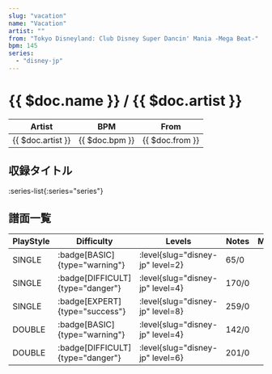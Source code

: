 ```yaml
---
slug: "vacation"
name: "Vacation"
artist: ""
from: "Tokyo Disneyland: Club Disney Super Dancin' Mania -Mega Beat-"
bpm: 145
series:
  - "disney-jp"
---
```


# {{ $doc.name }} / {{ $doc.artist }}

|Artist|BPM|From|
|------|---|----|
|{{ $doc.artist }}|{{ $doc.bpm }}|{{ $doc.from }}|

## 収録タイトル

:series-list{:series="series"}

## 譜面一覧

|PlayStyle|Difficulty|Levels|Notes|Movie|
|---------|----------|------|-----|-----|
|SINGLE| :badge[BASIC]{type="warning"}|<div class="field is-grouped is-grouped-multiline"> :level{slug="disney-jp" level=2}</div>|65/0||
|SINGLE| :badge[DIFFICULT]{type="danger"}|<div class="field is-grouped is-grouped-multiline"> :level{slug="disney-jp" level=4}</div>|170/0||
|SINGLE| :badge[EXPERT]{type="success"}|<div class="field is-grouped is-grouped-multiline"> :level{slug="disney-jp" level=8}</div>|259/0||
|DOUBLE| :badge[BASIC]{type="warning"}|<div class="field is-grouped is-grouped-multiline"> :level{slug="disney-jp" level=4}</div>|142/0||
|DOUBLE| :badge[DIFFICULT]{type="danger"}|<div class="field is-grouped is-grouped-multiline"> :level{slug="disney-jp" level=6}</div>|201/0||
